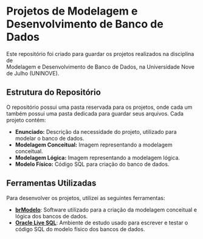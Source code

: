 # Projetos de Modelagem e Desenvolvimento de Banco de Dados

Este repositório foi criado para guardar os projetos realizados na disciplina de <br>
Modelagem e Desenvolvimento de Banco de Dados, na Universidade Nove de Julho (UNINOVE).

## Estrutura do Repositório
O repositório possui uma pasta reservada para os projetos, onde cada um também possui uma pasta dedicada para guardar seus arquivos. Cada projeto contém:

- **Enunciado:** Descrição da necessidade do projeto, utilizado para modelar o banco de dados.
- **Modelagem Conceitual:** Imagem representando a modelagem conceitual.
- **Modelagem Lógica:** Imagem representando a modelagem lógica.
- **Modelo Físico:** Código SQL para criação do banco de dados.

## Ferramentas Utilizadas

Para desenvolver os projetos, utilizei as seguintes ferramentas:

- **[brModelo](http://www.sis4.com/brModelo/)**: Software utilizado para a criação da modelagem conceitual e lógica dos bancos de dados.
- **[Oracle Live SQL](https://livesql.oracle.com/apex/f?p=590:1000:0)**: Ambiente de estudo usado para escrever e testar o código SQL do modelo físico dos bancos de dados.
